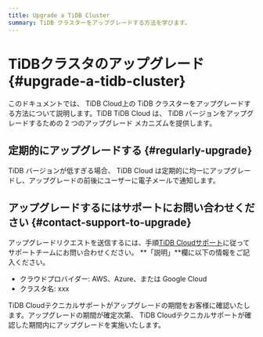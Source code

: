 ```yaml
---
title: Upgrade a TiDB Cluster
summary: TiDB クラスターをアップグレードする方法を学びます。
---
```


# TiDBクラスタのアップグレード {#upgrade-a-tidb-cluster}

このドキュメントでは、 TiDB Cloud上の TiDB クラスターをアップグレードする方法について説明します。TiDB TiDB Cloud は、 TiDB バージョンをアップグレードするための 2 つのアップグレード メカニズムを提供します。

## 定期的にアップグレードする {#regularly-upgrade}

TiDB バージョンが低すぎる場合、 TiDB Cloud は定期的に均一にアップグレードし、アップグレードの前後にユーザーに電子メールで通知します。

## アップグレードするにはサポートにお問い合わせください {#contact-support-to-upgrade}

アップグレードリクエストを送信するには、手順[TiDB Cloudサポート](/tidb-cloud/tidb-cloud-support.md)に従ってサポートチームにお問い合わせください。 **「説明」**欄に以下の情報をご記入ください。

-   クラウドプロバイダー: AWS、Azure、または Google Cloud
-   クラスタ名: xxx

TiDB Cloudテクニカルサポートがアップグレードの期間をお客様に確認いたします。アップグレードの期間が確定次第、 TiDB Cloudテクニカルサポートが確認した期間内にアップグレードを実施いたします。
